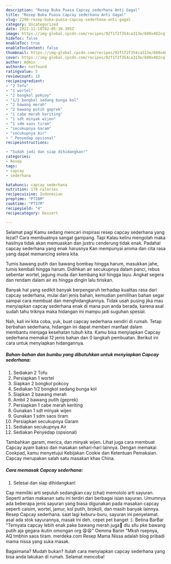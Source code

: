 ```yaml
---
description: "Resep Buka Puasa Capcay sederhana Anti Gagal"
title: "Resep Buka Puasa Capcay sederhana Anti Gagal"
slug: 2290-resep-buka-puasa-capcay-sederhana-anti-gagal
category: Uncategorized
date: 2022-12-18T02:05:10.395Z
image: https://img-global.cpcdn.com/recipes/92f1f2f354ca313e/680x482cq70/capcay-sederhana-foto-resep-utama.jpg
hideToc: false
enableToc: true
enableTocContent: false
thumbnail: https://img-global.cpcdn.com/recipes/92f1f2f354ca313e/680x482cq70/capcay-sederhana-foto-resep-utama.jpg
cover: https://img-global.cpcdn.com/recipes/92f1f2f354ca313e/680x482cq70/capcay-sederhana-foto-resep-utama.jpg
author: Admin
authorAv: notfound
ratingvalue: 5
reviewcount: 18
recipeingredient:
- "2 Tofu"
- "1 wortel"
- "2 bongkol pokcoy"
- "1/2 bongkol sedang bunga kol"
- "2 bawang merah"
- "2 bawang putih geprek"
- "1 cabe merah keriting"
- "1 sdt minyak wijen"
- "1 sdm saos tiram"
- "secukupnya Garam"
- "secukupnya Air"
- " Penyedap opsional"
recipeinstructions:

- "Sudah jadi dan siap dihidangkan!"
categories:
- Resep
tags:
- capcay
- sederhana

katakunci: capcay sederhana 
nutrition: 178 calories
recipecuisine: Indonesian
preptime: "PT28M"
cooktime: "PT37M"
recipeyield: "4"
recipecategory: Dessert

---
```



Selamat pagi Kamu sedang mencari inspirasi resep capcay sederhana yang lezat? Cara membuatnya sangat gampang. Tapi Kalau keliru mengolah maka hasilnya tidak akan memuaskan dan justru cenderung tidak enak. Padahal capcay sederhana yang enak harusnya Kan mempunyai aroma dan cita rasa yang dapat memancing selera kita.


Tumis bawang putih dan bawang bombay hingga harum, masukkan jahe, tumis kembali hingga harum. Didihkan air secukupnya dalam panci, rebus sebentar wortel, jagung muda dan kembang kol hingga layu. Angkat segera dan rendam dalam air es hingga dingin lalu tiriskan.

Banyak hal yang sedikit banyak berpengaruh terhadap kualitas rasa dari capcay sederhana, mulai dari jenis bahan, kemudian pemilihan bahan segar sampai cara membuat dan menghidangkannya. Tidak usah pusing jika mau menyiapkan capcay sederhana enak di mana pun anda berada, karena asal sudah tahu triknya maka hidangan ini mampu jadi suguhan spesial.


Nah, kali ini kita coba, yuk, buat capcay sederhana sendiri di rumah. Tetap berbahan sederhana, hidangan ini dapat memberi manfaat dalam membantu menjaga kesehatan tubuh kita. Kamu bisa menyiapkan Capcay sederhana memakai 12 jenis bahan dan 0 langkah pembuatan. Berikut ini cara untuk menyiapkan hidangannya.

<!--inarticleads1-->

##### Bahan-bahan dan bumbu yang dibutuhkan untuk menyiapkan Capcay sederhana:

1. Sediakan 2 Tofu
1. Persiapkan 1 wortel
1. Siapkan 2 bongkol pokcoy
1. Sediakan 1/2 bongkol sedang bunga kol
1. Siapkan 2 bawang merah
1. Ambil 2 bawang putih (geprek)
1. Persiapkan 1 cabe merah keriting
1. Gunakan 1 sdt minyak wijen
1. Gunakan 1 sdm saos tiram
1. Persiapkan secukupnya Garam
1. Sediakan secukupnya Air
1. Sediakan  Penyedap (opsional)


Tambahkan garam, merica, dan minyak wijen. Lihat juga cara membuat Capcay ayam bakso dan masakan sehari-hari lainnya. Dengan memakai Cookpad, kamu menyetujui Kebijakan Cookie dan Ketentuan Pemakaian. Capcay merupakan salah satu masakan khas China. 

<!--inarticleads2-->

##### Cara memasak Capcay sederhana:


1. Selesai dan siap dihidangkan!

Cap memiliki arti sepuluh sedangkan cay (chai) memololo arti sayuran. Seperti artian makanan satu ini terdiri dari berbagai isian sayuran. Umumnya ada beberapa jenis sayuran yang biasa digunakan pada masakan capcay seperti caisim, wortel, jamur, kol putih, brokoli, dan masih banyak lainnya. Resep Capcay sederhana. saat lagi keburu-buru, sayuran ini penyelamat. asal ada stok sayurannya, masak ini deh. cepet pet banget :). Betina BarBar &#34;Ternyata capcay lebih enak pake bawang merah juga🤣 dlu sllu pke bawang putih aja gegara ikutin omongan org 😫😫&#34; Oemma Banin &#34;Mksh rsepnya, AQ tmbhin saos tiram. merdeka.com Resep Mama Nissa adalah blog pribadi mama nissa yang suka masak. 

Bagaimana? Mudah bukan? Itulah cara menyiapkan capcay sederhana yang bisa anda lakukan di rumah. Selamat mencoba!
